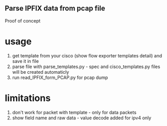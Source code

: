 ## Parse IPFIX data from pcap file

Proof of concept

# usage

1. get template from your cisco (show flow exporter templates detail) and save it in file
2. parse file with parse_templates.py - spec and cisco_templates.py files will be created automaticly
3. run read_IPFIX_form_PCAP.py for pcap dump

# limitations

1. don't work for packet with template - only for data packets
2. show field name and raw data - value decode added for ipv4 only
